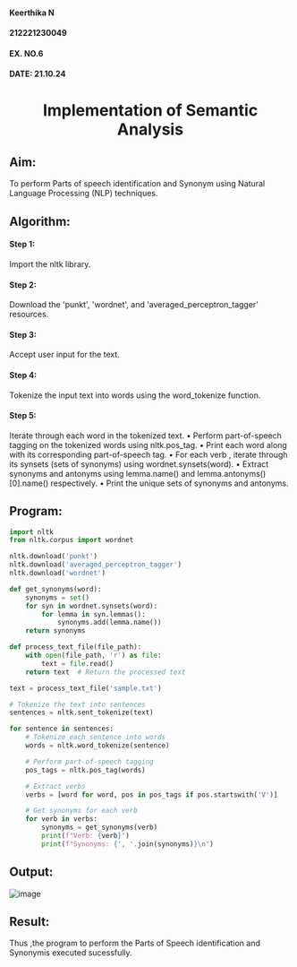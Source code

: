 <H4>Keerthika N</H4>
<H4>212221230049</H4>
<H4>EX. NO.6</H4>
<H4>DATE: 21.10.24</H4>
<H1 ALIGN =CENTER>Implementation of Semantic Analysis</H1>

## Aim: 
To perform Parts of speech identification and Synonym using Natural Language Processing (NLP) techniques. 

## Algorithm:
#### Step 1: 
Import the nltk library.
#### Step 2: 
Download the 'punkt', 'wordnet', and 'averaged_perceptron_tagger' resources.
#### Step 3:
Accept user input for the text.
#### Step 4:
Tokenize the input text into words using the word_tokenize function.
#### Step 5:
Iterate through each word in the tokenized text.
•	Perform part-of-speech tagging on the tokenized words using nltk.pos_tag.
•	Print each word along with its corresponding part-of-speech tag.
•	For each verb , iterate through its synsets (sets of synonyms) using wordnet.synsets(word).
•	Extract synonyms and antonyms using lemma.name() and lemma.antonyms()[0].name() respectively.
•	Print the unique sets of synonyms and antonyms.

## Program:
```py
import nltk
from nltk.corpus import wordnet

nltk.download('punkt')
nltk.download('averaged_perceptron_tagger')
nltk.download('wordnet')

def get_synonyms(word):
    synonyms = set()
    for syn in wordnet.synsets(word):
        for lemma in syn.lemmas():
            synonyms.add(lemma.name())
    return synonyms

def process_text_file(file_path):
    with open(file_path, 'r') as file:
        text = file.read()
    return text  # Return the processed text

text = process_text_file('sample.txt')

# Tokenize the text into sentences
sentences = nltk.sent_tokenize(text)

for sentence in sentences:
    # Tokenize each sentence into words
    words = nltk.word_tokenize(sentence)

    # Perform part-of-speech tagging
    pos_tags = nltk.pos_tag(words)

    # Extract verbs
    verbs = [word for word, pos in pos_tags if pos.startswith('V')]

    # Get synonyms for each verb
    for verb in verbs:
        synonyms = get_synonyms(verb)
        print(f"Verb: {verb}")
        print(f"Synonyms: {', '.join(synonyms)}\n")

```
## Output:
![image](https://github.com/user-attachments/assets/30214ce6-d046-4f71-81e8-1be2a5bc9143)

## Result:
Thus ,the program to perform the Parts of Speech identification and Synonymis executed sucessfully.
